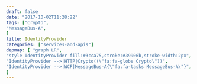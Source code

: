 ```yaml
---
draft: false
date: "2017-10-02T11:28:22"
tags: ["Crypto",
"MessageBus-A",
]
title: IdentityProvider
categories: ["services-and-apis"]
depmap: [ "graph LR",
"style IdentityProvider fill:#3cca75,stroke:#39906b,stroke-width:2px",
"IdentityProvider -->|HTTP|Crypto((\"fa:fa-globe Crypto\"))",
"IdentityProvider -->|WCF|MessageBus-A{\"fa:fa-tasks MessageBus-A\"}",
]
---
```

			